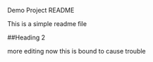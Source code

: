 Demo Project README

This is a simple readme file

##Heading 2

more editing now
this is bound to cause trouble
